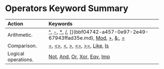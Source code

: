
# Operators Keyword Summary


|**Action**|**Keywords**|
|:-----|:-----|
|Arithmetic.|[^](9a2f874a-bf55-ae06-cf93-951d774eff0a.md), [-](76173ecc-0dfd-a468-4d8d-453357d95cfc.md), [*](f45e939e-ff1d-c152-ad82-099e8f00ee8c.md), [/](9163d92b-c5fa-128f-df54-a5ace16855cd.md), [\](bbf04742-a457-0e97-2e49-67943ffad35e.md), [Mod](cc1afd5d-ea12-a1df-3ffe-0d58f4d1e0ac.md), [+](fa6ce797-a49c-af99-4ab5-112056c2a584.md), [&;](2da023d2-675b-ebcc-ea01-50b7fb6a4857.md), [=](d0140aaf-7475-97e4-da7d-630c3f562b30.md)|
|Comparison.|[=](9c254e88-5641-ea7d-b99a-cb614c3095a7.md), [<>](9c254e88-5641-ea7d-b99a-cb614c3095a7.md), [<](9c254e88-5641-ea7d-b99a-cb614c3095a7.md), [>](9c254e88-5641-ea7d-b99a-cb614c3095a7.md), [<=](9c254e88-5641-ea7d-b99a-cb614c3095a7.md), [>=](9c254e88-5641-ea7d-b99a-cb614c3095a7.md), [Like](6df80925-8331-6c8c-4fd3-f397de0e44c1.md), [Is](c84836c1-7b21-a659-9d34-3bef8784c5a3.md)|
|Logical operations.|[Not](e5ae5a73-4f34-0071-ee67-98e4ca519748.md), [And](523e8cd3-f27c-2ec5-62e8-e95686a9f9ac.md), [Or](3b0e4886-2f84-1296-9428-69338d033c6c.md), [Xor](30f2f390-e777-8793-a287-038fb9a18ce6.md), [Eqv](6662347b-5229-3bb7-a8f2-d1216094c870.md), [Imp](7f1d82c0-de89-40ae-a504-804d7cf04e28.md)|
